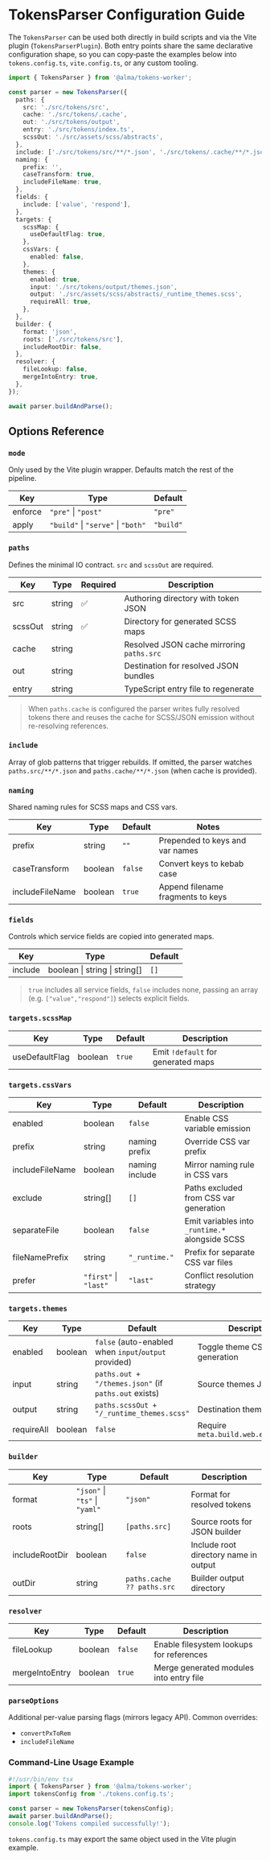 # TokensParser Configuration Guide

The `TokensParser` can be used both directly in build scripts and via the Vite
plugin (`TokensParserPlugin`). Both entry points share the same declarative
configuration shape, so you can copy‐paste the examples below into
`tokens.config.ts`, `vite.config.ts`, or any custom tooling.

```ts
import { TokensParser } from '@alma/tokens-worker';

const parser = new TokensParser({
  paths: {
    src: './src/tokens/src',
    cache: './src/tokens/.cache',
    out: './src/tokens/output',
    entry: './src/tokens/index.ts',
    scssOut: './src/assets/scss/abstracts',
  },
  include: ['./src/tokens/src/**/*.json', './src/tokens/.cache/**/*.json'],
  naming: {
    prefix: '',
    caseTransform: true,
    includeFileName: true,
  },
  fields: {
    include: ['value', 'respond'],
  },
  targets: {
    scssMap: {
      useDefaultFlag: true,
    },
    cssVars: {
      enabled: false,
    },
    themes: {
      enabled: true,
      input: './src/tokens/output/themes.json',
      output: './src/assets/scss/abstracts/_runtime_themes.scss',
      requireAll: true,
    },
  },
  builder: {
    format: 'json',
    roots: ['./src/tokens/src'],
    includeRootDir: false,
  },
  resolver: {
    fileLookup: false,
    mergeIntoEntry: true,
  },
});

await parser.buildAndParse();
```

## Options Reference

### `mode`

Only used by the Vite plugin wrapper. Defaults match the rest of the pipeline.

| Key     | Type                               | Default   |
| ------- | ---------------------------------- | --------- |
| enforce | `"pre"` \| `"post"`                | `"pre"`   |
| apply   | `"build"` \| `"serve"` \| `"both"` | `"build"` |

### `paths`

Defines the minimal IO contract. `src` and `scssOut` are required.

| Key     | Type   | Required | Description                                     |
| ------- | ------ | -------- | ----------------------------------------------- |
| src     | string | ✅       | Authoring directory with token JSON             |
| scssOut | string | ✅       | Directory for generated SCSS maps               |
| cache   | string |          | Resolved JSON cache mirroring `paths.src`       |
| out     | string |          | Destination for resolved JSON bundles           |
| entry   | string |          | TypeScript entry file to regenerate             |

> When `paths.cache` is configured the parser writes fully resolved tokens there and reuses the cache for SCSS/JSON emission without re-resolving references.

### `include`

Array of glob patterns that trigger rebuilds. If omitted, the parser watches
`paths.src/**/*.json` and `paths.cache/**/*.json` (when cache is provided).

### `naming`

Shared naming rules for SCSS maps and CSS vars.

| Key             | Type    | Default | Notes                             |
| --------------- | ------- | ------- | --------------------------------- |
| prefix          | string  | `""`    | Prepended to keys and var names   |
| caseTransform   | boolean | `false` | Convert keys to kebab case        |
| includeFileName | boolean | `true`  | Append filename fragments to keys |

### `fields`

Controls which service fields are copied into generated maps.

| Key     | Type                          | Default |
| ------- | ----------------------------- | ------- |
| include | boolean \| string \| string[] | `[]`    |

> `true` includes all service fields, `false` includes none,
> passing an array (e.g. `["value","respond"]`) selects explicit fields.

### `targets.scssMap`

| Key            | Type    | Default | Description                        |
| -------------- | ------- | ------- | ---------------------------------- |
| useDefaultFlag | boolean | `true`  | Emit `!default` for generated maps |

### `targets.cssVars`

| Key             | Type                  | Default        | Description                                     |
| --------------- | --------------------- | -------------- | ----------------------------------------------- |
| enabled         | boolean               | `false`        | Enable CSS variable emission                    |
| prefix          | string                | naming prefix  | Override CSS var prefix                         |
| includeFileName | boolean               | naming include | Mirror naming rule in CSS vars                  |
| exclude         | string[]              | `[]`           | Paths excluded from CSS var generation          |
| separateFile    | boolean               | `false`        | Emit variables into `_runtime.*` alongside SCSS |
| fileNamePrefix  | string                | `"_runtime."`  | Prefix for separate CSS var files               |
| prefer          | `"first"` \| `"last"` | `"last"`       | Conflict resolution strategy                    |

### `targets.themes`

| Key        | Type    | Default                                               | Description                          |
| ---------- | ------- | ----------------------------------------------------- | ------------------------------------ |
| enabled    | boolean | `false` (auto-enabled when `input`/`output` provided) | Toggle theme CSS generation          |
| input      | string  | `paths.out + "/themes.json"` (if `paths.out` exists)  | Source themes JSON file              |
| output     | string  | `paths.scssOut + "/_runtime_themes.scss"`             | Destination themes CSS file          |
| requireAll | boolean | `false`                                               | Require `meta.build.web.exportAsVar` |

### `builder`

| Key            | Type                           | Default                    | Description                           |
| -------------- | ------------------------------ | -------------------------- | ------------------------------------- |
| format         | `"json"` \| `"ts"` \| `"yaml"` | `"json"`                   | Format for resolved tokens            |
| roots          | string[]                       | `[paths.src]`              | Source roots for JSON builder         |
| includeRootDir | boolean                        | `false`                    | Include root directory name in output |
| outDir         | string                         | `paths.cache ?? paths.src` | Builder output directory              |

### `resolver`

| Key            | Type    | Default | Description                              |
| -------------- | ------- | ------- | ---------------------------------------- |
| fileLookup     | boolean | `false` | Enable filesystem lookups for references |
| mergeIntoEntry | boolean | `true`  | Merge generated modules into entry file  |

### `parseOptions`

Additional per-value parsing flags (mirrors legacy API). Common overrides:

- `convertPxToRem`
- `includeFileName`

### Command-Line Usage Example

```ts
#!/usr/bin/env tsx
import { TokensParser } from '@alma/tokens-worker';
import tokensConfig from './tokens.config.ts';

const parser = new TokensParser(tokensConfig);
await parser.buildAndParse();
console.log('Tokens compiled successfully!');
```

`tokens.config.ts` may export the same object used in the Vite plugin example.
